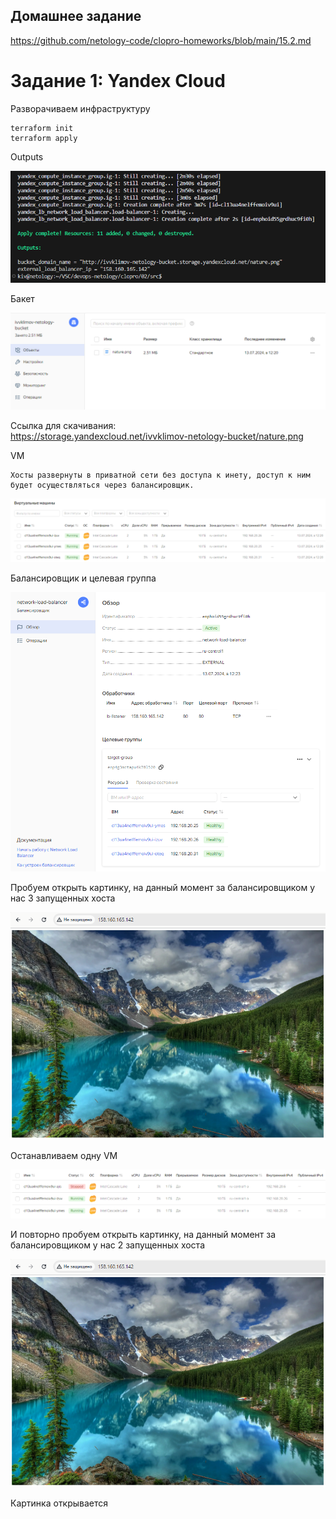 ## Домашнее задание

https://github.com/netology-code/clopro-homeworks/blob/main/15.2.md


# Задание 1: Yandex Cloud

Разворачиваем инфраструктуру

```
terraform init
terraform apply
```

Outputs

![image](png/outputs.png)

Бакет

![image](png/bucket.png)

Ссылка для скачивания: \
https://storage.yandexcloud.net/ivvklimov-netology-bucket/nature.png


VM

```
Хосты развернуты в приватной сети без доступа к инету, доступ к ним будет осуществляться через балансировщик.
```

![image](png/vm.png)


Балансировщик и целевая группа

![image](png/lb.png)

Пробуем открыть картинку, на данный момент за балансировщиком у нас 3 запущенных хоста

![image](png/web.png)

Останавливаем одну VM

![image](png/vm-stopped.png)

И повторно пробуем открыть картинку, на данный момент за балансировщиком у нас 2 запущенных хоста

![image](png/web.png)

Картинка открывается
